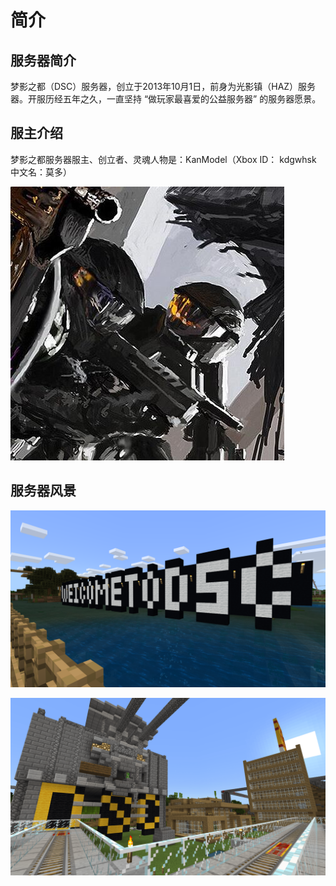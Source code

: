 # 简介

## 服务器简介

梦影之都（DSC）服务器，创立于2013年10月1日，前身为光影镇（HAZ）服务器。开服历经五年之久，一直坚持 “做玩家最喜爱的公益服务器” 的服务器愿景。

## 服主介绍

 梦影之都服务器服主、创立者、灵魂人物是：KanModel（Xbox ID： kdgwhsk 中文名：莫多） 

![KanModel](../.gitbook/assets/qq-tu-pian-20190221224333.jpg)

## 服务器风景

![DSC&#x670D;&#x52A1;&#x5668;&#x65B0;&#x5468;&#x76EE;&#x4E00;](../.gitbook/assets/qq-tu-pian-20190221194704.png)

![DSC&#x670D;&#x52A1;&#x5668;&#x65B0;&#x5468;&#x76EE;&#x4E94;](../.gitbook/assets/minecraft-2019_2_22-20_12_21.png)

